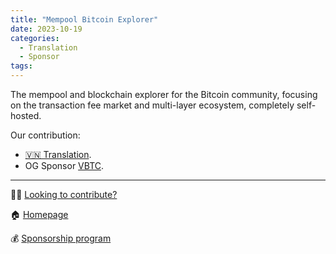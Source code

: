 ```yaml
---
title: "Mempool Bitcoin Explorer"
date: 2023-10-19
categories:
  - Translation
  - Sponsor
tags:
---
```


The mempool and blockchain explorer for the Bitcoin community, focusing on the transaction fee market and multi-layer ecosystem, completely self-hosted.

Our contribution:

- [🇻🇳 Translation](https://mempool.space/vi/).
- OG Sponsor [VBTC](https://vbtc.exchange/).

---

🧑‍💻 [Looking to contribute?](https://github.com/mempool/mempool)

🏠 [Homepage](https://mempool.space)

💰 [Sponsorship program](https://mempool.space/about)